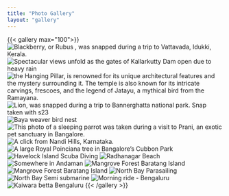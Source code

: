 ```yaml
---
title: "Photo Gallery"
layout: "gallery"
---
```




{{< gallery max="100">}}
    <img loading="lazy" src="/images/gallery/x300/IMG_3066.webp" alt="Blackberry, or Rubus , was snapped during a trip to Vattavada, Idukki, Kerala." data-title="Blackberry" data-location="Vattavada, Idukki, Kerala" />
    <img loading="lazy" src="/images/gallery/x300/IMG_0648.webp" alt="Spectacular views unfold as the gates of Kallarkutty Dam open due to heavy rain" data-title="Silent Chaos" data-location="kallarkutty dam, Idukki, Kerala" />
    <img loading="lazy" src="/images/gallery/x300/IMG_2353.webp" alt="the Hanging Pillar, is renowned for its unique architectural features and the mystery surrounding it. The temple is also known for its intricate carvings, frescoes, and the legend of Jatayu, a mythical bird from the Ramayana." data-title="Veerabhadra Temple, Lepakshi" data-location="Veerabhadra Temple, Lepakshi, Andhra Pradesh" />
    <img loading="lazy" src="/images/gallery/x300/488060ac-fa17-40be-9a57-19d3dbdab504.webp" alt="Lion, was snapped during a trip to Bannerghatta national park. Snap taken with s23" data-title="Pride" data-location="Bannerghatta national park, Bengaluru" />
    <img loading="lazy" src="/images/gallery/x300/IMG_1996.webp" alt="Baya weaver bird nest" data-title="Home sweet home" data-location="lal bagh botanical garden, Bengaluru" />
     <img loading="lazy" src="/images/gallery/x300/20250427_155920_Original Copy.webp" alt="This photo of a sleeping parrot was taken during a visit to Prani, an exotic pet sanctuary in Bangalore." data-title="A sleepy afternoon" data-location="Prani - The Pet Sanctuary, Bengaluru, Karnataka" />
    <img loading="lazy" src="/images/gallery/x300/IMG_1764.webp" alt="A click from Nandi Hills, Karnataka. " data-title="Alone in the mist, above the noise — finding peace in the blur" data-location="Nandi Hill Viewpoint, Karnataka" />
    <img loading="lazy" src="/images/gallery/x300/IMG_1777.webp" alt="A large Royal Poinciana tree in Bangalore’s Cubbon Park" data-title="Royal Poinciana" data-location="Cubbon Park, Bengaluru" />
    <img loading="lazy" src="/images/gallery/x300/01-02-2025-1.webp" alt="Havelock Island Scuba Diving" >
    <img loading="lazy" src="/images/gallery/x300/01-02-2025-2.webp" alt="Radhanagar Beach">
    <img loading="lazy" src="/images/gallery/x300/02-02-2025-1.webp" alt="Somewhere in Andaman">
    <img loading="lazy" src="/images/gallery/x300/02-02-2025-2.webp" alt="Mangrove Forest Baratang Island">
    <img loading="lazy" src="/images/gallery/x300/02-02-2025-3.webp" alt="Mangrove Forest Baratang Island">
    <img loading="lazy" src="/images/gallery/x300/02-02-2025-4.webp" alt="North Bay Parasailing">
    <img loading="lazy" src="/images/gallery/x300/02-02-2025-5.webp" alt="North Bay Semi submarine">
    <img loading="lazy" src="/images/gallery/x300/IMG_1515.webp" alt="Morning ride - Bengaluru">
    <img loading="lazy" src="/images/gallery/x300/IMG_1538.webp" alt="Kaiwara betta Bengaluru">
{{< /gallery >}}